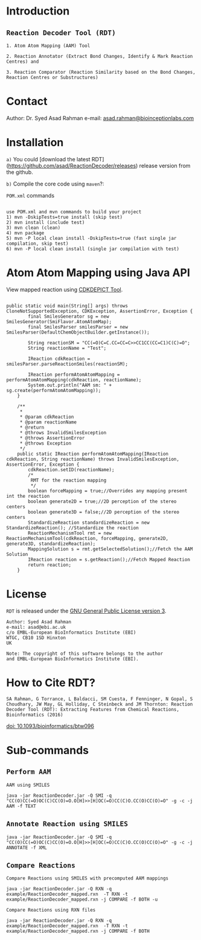 Introduction
============

`Reaction Decoder Tool (RDT)`
-----------------------------

`1. Atom Atom Mapping (AAM) Tool`

`2. Reaction Annotator (Extract Bond Changes, Identify & Mark Reaction Centres) and `

`3. Reaction Comparator (Reaction Similarity based on the Bond Changes, Reaction Centres or Substructures)`

Contact
============
Author: Dr. Syed Asad Rahman
e-mail: asad.rahman@bioinceptionlabs.com

Installation
============

`a)` You could [download the latest RDT] (https://github.com/asad/ReactionDecoder/releases) release version from the github.

`b)` Compile the core code using `maven`?:

`POM.xml` commands

```

use POM.xml and mvn commands to build your project
1) mvn -DskipTests=true install (skip test)
2) mvn install (include test)
3) mvn clean (clean)
4) mvn package
5) mvn -P local clean install -DskipTests=true (fast single jar compilation, skip test)
6) mvn -P local clean install (single jar compilation with test)

```

Atom Atom Mapping using Java API
=================================

View mapped reaction using [CDKDEPICT Tool](http://www.simolecule.com/cdkdepict/depict.html).

```

public static void main(String[] args) throws CloneNotSupportedException, CDKException, AssertionError, Exception {
        final SmilesGenerator sg = new SmilesGenerator(SmiFlavor.AtomAtomMap);
        final SmilesParser smilesParser = new SmilesParser(DefaultChemObjectBuilder.getInstance());

        String reactionSM = "CC(=O)C=C.CC=CC=C>>CC1CC(CC=C1)C(C)=O";
        String reactionName = "Test";

        IReaction cdkReaction = smilesParser.parseReactionSmiles(reactionSM);

        IReaction performAtomAtomMapping = performAtomAtomMapping(cdkReaction, reactionName);
        System.out.println("AAM sm: " + sg.create(performAtomAtomMapping));
    }

    /**
     *
     * @param cdkReaction
     * @param reactionName
     * @return
     * @throws InvalidSmilesException
     * @throws AssertionError
     * @throws Exception
     */
    public static IReaction performAtomAtomMapping(IReaction cdkReaction, String reactionName) throws InvalidSmilesException, AssertionError, Exception {
        cdkReaction.setID(reactionName);
        /*
         RMT for the reaction mapping
         */
        boolean forceMapping = true;//Overrides any mapping present int the reaction
        boolean generate2D = true;//2D perception of the stereo centers
        boolean generate3D = false;//2D perception of the stereo centers
        StandardizeReaction standardizeReaction = new StandardizeReaction(); //Standardize the reaction
        ReactionMechanismTool rmt = new ReactionMechanismTool(cdkReaction, forceMapping, generate2D, generate3D, standardizeReaction);
        MappingSolution s = rmt.getSelectedSolution();//Fetch the AAM Solution
        IReaction reaction = s.getReaction();//Fetch Mapped Reaction
        return reaction;
    }

```


License
=======

`RDT` is released under the [GNU General Public License version 3](http://www.gnu.org/licenses/gpl.html).

```
Author: Syed Asad Rahman
e-mail: asad@ebi.ac.uk
c/o EMBL-European BioInformatics Institute (EBI)
WTGC, CB10 1SD Hinxton
UK

Note: The copyright of this software belongs to the author
and EMBL-European BioInformatics Institute (EBI).
```

How to Cite RDT?
================

`SA Rahman, G Torrance, L Baldacci, SM Cuesta, F Fenninger, N Gopal, S Choudhary, JW May, GL Holliday, C Steinbeck and JM Thornton: Reaction Decoder Tool (RDT): Extracting Features from Chemical Reactions, Bioinformatics (2016)`

[doi: 10.1093/bioinformatics/btw096](https://www.ncbi.nlm.nih.gov/pmc/articles/PMC4920114/)


Sub-commands
===========


`Perform AAM`
-------------

`AAM using SMILES`
  
  ```
  java -jar ReactionDecoder.jar -Q SMI -q "CC(O)CC(=O)OC(C)CC(O)=O.O[H]>>[H]OC(=O)CC(C)O.CC(O)CC(O)=O" -g -c -j AAM -f TEXT
  ```

`Annotate Reaction using SMILES`
---------------------------------

  ```
  java -jar ReactionDecoder.jar -Q SMI -q "CC(O)CC(=O)OC(C)CC(O)=O.O[H]>>[H]OC(=O)CC(C)O.CC(O)CC(O)=O" -g -c -j ANNOTATE -f XML
  ```


`Compare Reactions`
--------------------

`Compare Reactions using SMILES with precomputed AAM mappings`
  
  ```
  java -jar ReactionDecoder.jar -Q RXN -q example/ReactionDecoder_mapped.rxn  -T RXN -t example/ReactionDecoder_mapped.rxn -j COMPARE -f BOTH -u
  ```


`Compare Reactions using RXN files`
  
  ```
  java -jar ReactionDecoder.jar -Q RXN -q example/ReactionDecoder_mapped.rxn  -T RXN -t example/ReactionDecoder_mapped.rxn -j COMPARE -f BOTH
  ```
